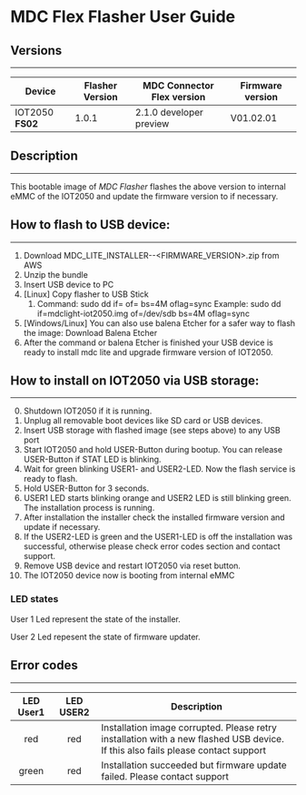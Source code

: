# MDC Flex Flasher User Guide

## Versions

---

| Device           | Flasher Version | MDC Connector Flex version | Firmware version |
| ---------------- | --------------- | -------------------------- | ---------------- |
| IOT2050 **FS02** | 1.0.1           | 2.1.0 developer preview    | V01.02.01        |

## Description

---

This bootable image of _MDC Flasher_ flashes the above version to internal eMMC of the IOT2050 and update the firmware version to if necessary.

## How to flash to USB device:

---

1. Download MDC_LITE_INSTALLER-<MDCVERSION>-<FIRMWARE_VERSION>.zip from AWS
2. Unzip the bundle
3. Insert USB device to PC
4. [Linux] Copy flasher to USB Stick
   1. Command: sudo dd if=<path to image> of=<your device> bs=4M oflag=sync
      Example: sudo dd if=mdclight-iot2050.img of=/dev/sdb bs=4M oflag=sync
5. [Windows/Linux] You can also use balena Etcher for a safer way to flash the image: Download Balena Etcher
6. After the command or balena Etcher is finished your USB device is ready to install mdc lite and upgrade firmware version of IOT2050.

## How to install on IOT2050 via USB storage:

---

0. Shutdown IOT2050 if it is running.
1. Unplug all removable boot devices like SD card or USB devices.
2. Insert USB storage with flashed image (see steps above) to any USB port
3. Start IOT2050 and hold USER-Button during bootup. You can release USER-Button if STAT LED is blinking.
4. Wait for green blinking USER1- and USER2-LED. Now the flash service is ready to flash.
5. Hold USER-Button for 3 seconds.
6. USER1 LED starts blinking orange and USER2 LED is still blinking green. The installation process is running.
7. After installation the installer check the installed firmware version and update if necessary.
8. If the USER2-LED is green and the USER1-LED is off the installation was successful, otherwise please check error codes section and contact support.
9. Remove USB device and restart IOT2050 via reset button.
10. The IOT2050 device now is booting from internal eMMC

### LED states

User 1 Led represent the state of the installer.

User 2 Led repesent the state of firmware updater.

## Error codes

---

| LED User1 | LED USER2 | Description                                                                                                                      |
| :-------: | :-------: | -------------------------------------------------------------------------------------------------------------------------------- |
|    red    |    red    | Installation image corrupted. Please retry installation with a new flashed USB device. If this also fails please contact support |
|   green   |    red    | Installation succeeded but firmware update failed. Please contact support                                                        |
